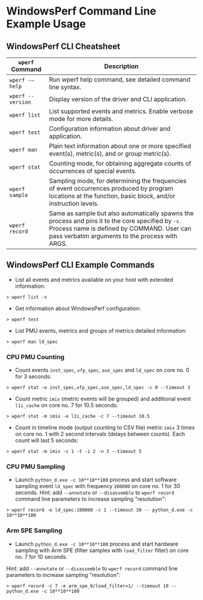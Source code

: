 # WindowsPerf Command Line Example Usage

## WindowsPerf CLI Cheatsheet

| `wperf` Command     | Description |
| ---                 | ---         |
| `wperf -–help`      | Run wperf help command, see detailed command line syntax. |
| `wperf --version`   | Display version of the driver and CLI application. |
| `wperf list`        | List supported events and metrics. Enable verbose mode for more details. |
| `wperf test`        | Configuration information about driver and application. |
| `wperf man`         | Plain text information about one or more specified event(s), metric(s), and or group metric(s). |
| `wperf stat`        | Counting mode, for obtaining aggregate counts of occurrences of special events. |
| `wperf sample`      | Sampling mode, for determining the frequencies of event occurrences produced by program locations at the function, basic block, and/or instruction levels.  |
| `wperf record`      | Same as sample but also automatically spawns the process and pins it to the core specified by `-c`. Process name is defined by COMMAND. User can pass verbatim arguments to the process with ARGS. |

## WindowsPerf CLI Example Commands

- List all events and metrics available on your host with extended information:
```
> wperf list -v
```

- Get information about WindowsPerf configuration:

```
> wperf test
```

- List PMU events, metrics and groups of metrics detailed information:
```
> wperf man ld_spec
```

### CPU PMU Counting

- Count events `inst_spec`, `vfp_spec`, `ase_spec` and `ld_spec` on core no. 0 for 3 seconds:
```
> wperf stat -e inst_spec,vfp_spec,ase_spec,ld_spec -c 0 --timeout 3
```

- Count metric `imix` (metric events will be grouped) and additional event `l1i_cache` on core no. 7 for 10.5 seconds:
```
> wperf stat -m imix -e l1i_cache -c 7 --timeout 10.5
```

- Count in timeline mode (output counting to CSV file) metric `imix` 3 times on core no. 1 with 2 second intervals (delays between counts). Each count will last 5 seconds:
```
> wperf stat -m imix -c 1 -t -i 2 -n 3 --timeout 5
```

### CPU PMU Sampling

- Launch `python_d.exe -c 10**10**100` process and start software sampling event `ld_spec` with frequency `100000` on core no. 1 for 30 seconds.
Hint: add `--annotate` or `--disassemble` to `wperf record` command line parameters to increase sampling "resolution":
```
> wperf record -e ld_spec:100000 -c 1 --timeout 30 -- python_d.exe -c 10**10**100
```

### Arm SPE Sampling

- Launch `python_d.exe -c 10**10**100` process and start hardware sampling with Arm SPE (filter samples with `load_filter` filter) on core no. 7 for 10 seconds.

Hint: add `--annotate` or `--disassemble` to `wperf record` command line parameters to increase sampling "resolution":
```
> wperf record -c 7 -e arm_spe_0/load_filter=1/ --timeout 10 -- python_d.exe -c 10**10**100
```
